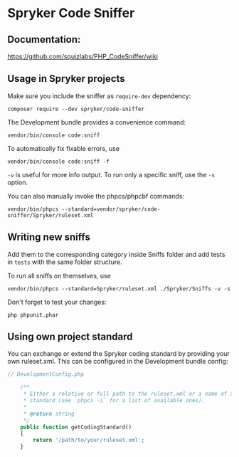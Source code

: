 # Spryker Code Sniffer

## Documentation:
https://github.com/squizlabs/PHP_CodeSniffer/wiki

## Usage in Spryker projects
Make sure you include the sniffer as `require-dev` dependency:

    composer require --dev spryker/code-sniffer

The Development bundle provides a convenience command:

    vendor/bin/console code:sniff
    
To automatically fix fixable errors, use
    
    vendor/bin/console code:sniff -f
    
`-v` is useful for more info output. 
To run only a specific sniff, use the `-s` option.    
    
You can also manually invoke the phpcs/phpcbf commands:
    
    vendor/bin/phpcs --standard=vendor/spryker/code-sniffer/Spryker/ruleset.xml    

## Writing new sniffs
Add them to the corresponding category inside Sniffs folder and add tests in `tests` with the same folder structure.

To run all sniffs on themselves, use

    vendor/bin/phpcs --standard=Spryker/ruleset.xml ./Spryker/Sniffs -v -s

Don't forget to test your changes:

    php phpunit.phar

## Using own project standard
You can exchange or extend the Spryker coding standard by providing your own ruleset.xml.
This can be configured in the Development bundle config:

```php
// DevelopmentConfig.php

    /**
     * Either a relative or full path to the ruleset.xml or a name of an installed
     * standard (see `phpcs -i` for a list of available ones).
     *
     * @return string
     */
    public function getCodingStandard()
    {
        return '/path/to/your/ruleset.xml';
    }
```
